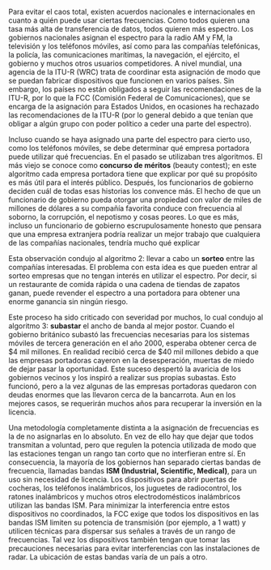 Para evitar el caos total, existen acuerdos nacionales e internacionales en cuanto a quién puede usar ciertas frecuencias. Como todos quieren una tasa más alta de transferencia de datos, todos quieren más espectro. Los gobiernos nacionales asignan el espectro para la radio AM y FM, la televisión y los teléfonos móviles, así como para las compañías telefónicas, la policía, las comunicaciones marítimas, la navegación, el ejército, el gobierno y muchos otros usuarios competidores. A nivel mundial, una agencia de la ITU-R (WRC) trata de coordinar esta asignación de modo que se puedan fabricar dispositivos que funcionen en varios países. Sin embargo, los países no están obligados a seguir las recomendaciones de la ITU-R, por lo que la FCC (Comisión Federal de Comunicaciones), que se encarga de la asignación para Estados Unidos, en ocasiones ha rechazado las recomendaciones de la ITU-R (por lo general debido a que tenían que obligar a algún grupo con poder político a ceder una parte del espectro).

Incluso cuando se haya asignado una parte del espectro para cierto uso, como los teléfonos móviles, se debe determinar qué empresa portadora puede utilizar qué frecuencias. En el pasado se utilizaban tres algoritmos. El más viejo se conoce como **concurso de méritos** (beauty contest); en este algoritmo cada empresa portadora tiene que explicar por qué su propósito es más útil para el interés público. Después, los funcionarios de gobierno deciden cuál de todas esas historias los convence más. El hecho de que un funcionario de gobierno pueda otorgar una propiedad con valor de miles de millones de dólares a su compañía favorita conduce con frecuencia al soborno, la corrupción, el nepotismo y cosas peores. Lo que es más, incluso un funcionario de gobierno escrupulosamente honesto que pensara que una empresa extranjera podría realizar un mejor trabajo que cualquiera de las compañías nacionales, tendría mucho qué explicar

Esta observación condujo al algoritmo 2: llevar a cabo un **sorteo** entre las compañías interesadas. El problema con esta idea es que pueden entrar al sorteo empresas que no tengan interés en utilizar el espectro. Por decir, si un restaurante de comida rápida o una cadena de tiendas de zapatos ganan, puede revender el espectro a una portadora para obtener una enorme ganancia sin ningún riesgo.

Este proceso ha sido criticado con severidad por muchos, lo cual condujo al algoritmo 3: **subastar** el ancho de banda al mejor postor. Cuando el gobierno británico subastó las frecuencias necesarias para los sistemas móviles de tercera generación en el año 2000, esperaba obtener cerca de $4 mil millones. En realidad recibió cerca de $40 mil millones debido a que las empresas portadoras cayeron en la desesperación, muertas de miedo de dejar pasar la oportunidad. Este suceso despertó la avaricia de los gobiernos vecinos y los inspiró a realizar sus propias subastas. Esto funcionó, pero a la vez algunas de las empresas portadoras quedaron con deudas enormes que las llevaron cerca de la bancarrota. Aun en los mejores casos, se requerirán muchos años para recuperar la inversión en la licencia.

Una metodología completamente distinta a la asignación de frecuencias es la de no asignarlas en lo absoluto. En vez de ello hay que dejar que todos transmitan a voluntad, pero que regulen la potencia utilizada de modo que las estaciones tengan un rango tan corto que no interfieran entre sí. En consecuencia, la mayoría de los gobiernos han separado ciertas bandas de frecuencia, llamadas bandas **ISM (Industrial, Scientific, Medical)**, para un uso sin necesidad de licencia. Los dispositivos para abrir puertas de cocheras, los teléfonos inalámbricos, los juguetes de radiocontrol, los ratones inalámbricos y muchos otros electrodomésticos inalámbricos utilizan las bandas ISM. Para minimizar la interferencia entre estos dispositivos no coordinados, la FCC exige que todos los dispositivos en las bandas ISM limiten su potencia de transmisión (por ejemplo, a 1 watt) y utilicen técnicas para dispersar sus señales a través de un rango de frecuencias. Tal vez los dispositivos también tengan que tomar las precauciones necesarias para evitar interferencias con las instalaciones de radar. La ubicación de estas bandas varía de un país a otro.
